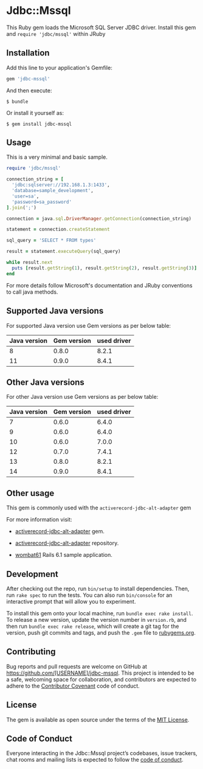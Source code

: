# Jdbc::Mssql

This Ruby gem loads the Microsoft SQL Server JDBC driver.
Install this gem and `require 'jdbc/mssql'` within JRuby

## Installation

Add this line to your application's Gemfile:

```ruby
gem 'jdbc-mssql'
```

And then execute:

    $ bundle

Or install it yourself as:

    $ gem install jdbc-mssql

## Usage

This is a very minimal and basic sample.

```ruby
require 'jdbc/mssql'

connection_string = [
  'jdbc:sqlserver://192.168.1.3:1433',
  'database=sample_development',
  'user=sa',
  'password=sa_password'
].join(';')

connection = java.sql.DriverManager.getConnection(connection_string)

statement = connection.createStatement

sql_query = 'SELECT * FROM types'

result = statement.executeQuery(sql_query)

while result.next
  puts [result.getString(1), result.getString(2), result.getString(3)]
end
```

For more details follow Microsoft's documentation and JRuby conventions to call java methods.

## Supported Java versions

For supported Java version use Gem versions as per below table:

| Java version | Gem version   | used driver |
| ------------ | ------------- | ----------- |
| 8            | 0.8.0         | 8.2.1       |
| 11           | 0.9.0         | 8.4.1       |

## Other Java versions

For other Java version use Gem versions as per below table:

| Java version | Gem version   | used driver |
| ------------ | ------------- | ----------- |
| 7            | 0.6.0         | 6.4.0       |
| 9            | 0.6.0         | 6.4.0       |
| 10           | 0.6.0         | 7.0.0       |
| 12           | 0.7.0         | 7.4.1       |
| 13           | 0.8.0         | 8.2.1       |
| 14           | 0.9.0         | 8.4.1       |

## Other usage

This gem is commonly used with the `activerecord-jdbc-alt-adapter` gem

For more information visit:

- [activerecord-jdbc-alt-adapter](https://rubygems.org/gems/activerecord-jdbc-alt-adapter) gem.

- [activerecord-jdbc-alt-adapter](https://github.com/JesseChavez/activerecord-jdbc-adapter) repository.

- [wombat61](https://github.com/JesseChavez/wombat61) Rails 6.1 sample application.


## Development

After checking out the repo, run `bin/setup` to install dependencies. Then, run `rake spec` to run the tests. You can also run `bin/console` for an interactive prompt that will allow you to experiment.

To install this gem onto your local machine, run `bundle exec rake install`. To release a new version, update the version number in `version.rb`, and then run `bundle exec rake release`, which will create a git tag for the version, push git commits and tags, and push the `.gem` file to [rubygems.org](https://rubygems.org).

## Contributing

Bug reports and pull requests are welcome on GitHub at https://github.com/[USERNAME]/jdbc-mssql. This project is intended to be a safe, welcoming space for collaboration, and contributors are expected to adhere to the [Contributor Covenant](http://contributor-covenant.org) code of conduct.

## License

The gem is available as open source under the terms of the [MIT License](https://opensource.org/licenses/MIT).

## Code of Conduct

Everyone interacting in the Jdbc::Mssql project’s codebases, issue trackers, chat rooms and mailing lists is expected to follow the [code of conduct](https://github.com/[USERNAME]/jdbc-mssql/blob/master/CODE_OF_CONDUCT.md).

